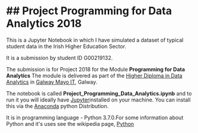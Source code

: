 # ## Project Programming for Data Analytics 2018

This is a Jupyter Notebook in which I have simulated a dataset of typical student data in the Irish Higher Education Sector. 

It is a submission by student ID G00219132. 
    
The submission is for Project 2018 for the Module **Programming for Data Analytics** The module is delivered as part of the [Higher Diploma in Data Analytics](https://www.gmit.ie/computing/higher-diploma-science-computing-data-analytics-ict-skills) in [Galway Mayo IT](https://www.gmit.ie/), Galway.

The notebook is called **Project_Programming_Data_Analytics.ipynb** and to run it you will ideally have [Jupyter](https://jupyter.org/)installed on your machine. You can install this via the [Anaconda](https://www.anaconda.com/) python Distribution.  

It is in programming language - Python 3.7.0.For some information about Python and it's uses see the wikipedia page, [Python](https://en.wikipedia.org/wiki/Python_(programming_language))
